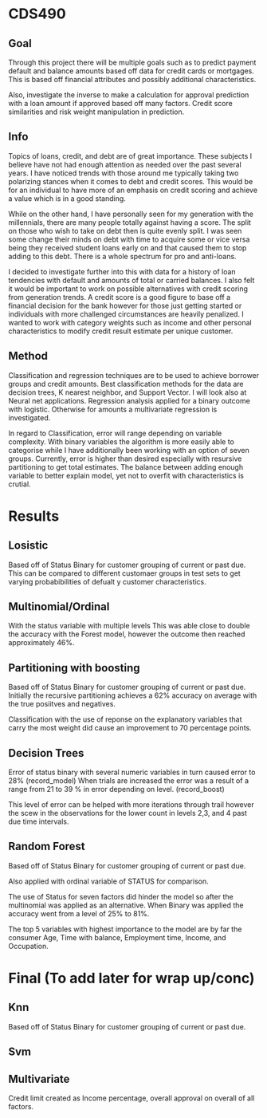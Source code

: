 # CDS490

## Goal

Through this project there will be multiple goals such as to predict payment default and balance amounts based off data for credit cards or mortgages. This is based off financial attributes and possibly additional characteristics. 

Also, investigate the inverse to make a calculation for approval prediction with a loan amount if approved based off many factors. Credit score similarities and risk weight manipulation in prediction.


## Info

Topics of loans, credit, and debt are of great importance. These subjects I believe have not had enough attention as needed over the past several years. I have noticed trends with those around me typically taking two polarizing stances when it comes to debt and credit scores. This would be for an individual to have more of an emphasis on credit scoring and achieve a value which is in a good standing. 

While on the other hand, I have personally seen for my generation with the millennials, there are many people totally against having a score. The split on those who wish to take on debt then is quite evenly split. I was seen some change their minds on debt with time to acquire some or vice versa being they received student loans early on and that caused them to stop adding to this debt. There is a whole spectrum for pro and anti-loans. 

I decided to investigate further into this with data for a history of loan tendencies with default and amounts of total or carried balances. I also felt it would be important to work on possible alternatives with credit scoring from generation trends. A credit score is a good figure to base off a financial decision for the bank however for those just getting started or individuals with more challenged circumstances are heavily penalized. I wanted to work with category weights such as income and other personal characteristics to modify credit result estimate per unique customer.

## Method
Classification and regression techniques are to be used to achieve borrower groups and credit amounts.
Best classification methods for the data are decision trees, K nearest neighbor, and Support Vector. I will look also at Neural net applications. 
Regression analysis applied for a binary outcome with logistic. Otherwise for amounts a multivariate regression is investigated. 

In regard to Classification, error will range depending on variable complexity. With binary variables the algorithm is more easily able to categorise while I have additionally been working with an option of seven groups.
Currently, error is higher than desired especially with resursive partitioning to get total estimates. The balance between adding enough variable to better explain model, yet not to overfit with characteristics is crutial.

# Results
## Losistic
Based off of Status Binary for customer grouping of current or past due.
This can be compared to different customaer groups in test sets to get varying probabibilities of defualt y customer characteristics.

## Multinomial/Ordinal 
With the status variable with multiple levels
This was able close to double the accuracy with the Forest model, however the outcome then reached approximately 46%.



## Partitioning with boosting
Based off of Status Binary for customer grouping of current or past due.
Initially the recursive partitioning achieves a 62% accuracy on average with the true posiitves and negatives.

Classification with the use of reponse on the explanatory variables that carry the most weight did cause an improvement to 70 percentage points. 

## Decision Trees
Error of status binary with several numeric variables in turn caused error to 28% (record_model)
When trials are increased the error was a result of a range from 21 to 39 % in error depending on level. (record_boost)

This level of error can be helped with more iterations through trail however the scew in the observations for the lower count in levels 2,3, and 4 past due time intervals. 


## Random Forest
Based off of Status Binary for customer grouping of current or past due.

Also applied with ordinal variable of STATUS for comparison. 

The use of Status for seven factors did hinder the model so after the multinomial was applied as an alternative. When Binary was applied the accuracy went from a level of 25% to 81%.

The top 5 variables with highest importance to the model are by far the consumer Age, Time with balance, Employment time, Income, and Occupation. 




# Final (To add later for wrap up/conc)

## Knn
Based off of Status Binary for customer grouping of current or past due.

##
## Svm

##
## Multivariate
Credit limit created as Income percentage, overall approval on overall of all factors.





